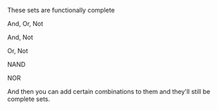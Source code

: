 These sets are functionally complete 

And, Or, Not

And, Not

Or, Not

NAND 

NOR

And then you can add certain combinations to them and they'll still be complete sets. 
